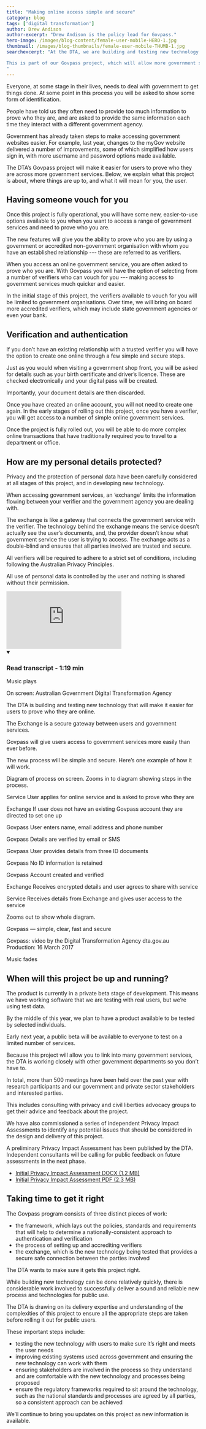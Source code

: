 ```yaml
---
title: "Making online access simple and secure"
category: blog
tags: ['digital transformation']
author: Drew Andison
author-excerpt: "Drew Andison is the policy lead for Govpass."
hero-image: /images/blog-content/female-user-mobile-HERO-1.jpg
thumbnail: /images/blog-thumbnails/female-user-mobile-THUMB-1.jpg
searchexcerpt: "At the DTA, we are building and testing new technology that will make it easier for everyone to prove who they are when using government services online. 

This is part of our Govpass project, which will allow more government services to be made available online and accessed in a safe and secure way.
"
---
```


Everyone, at some stage in their lives, needs to deal with government to get things done. At some point in this process you will be asked to show some form of identification. 

People have told us they often need to provide too much information to prove who they are, and are asked to provide the same information each time they interact with a different government agency. 

Government has already taken steps to make accessing government websites easier. For example, last year, changes to the myGov website delivered a number of improvements, some of which simplified how users sign in, with more username and password options made available.

The DTA’s Govpass project will make it easier for users to prove who they are across more government services. 
Below, we explain what this project is about, where things are up to, and what it will mean for you, the user.

## Having someone vouch for you

Once this project is fully operational, you will have some new, easier-to-use options available to you when you want to access a range of government services and need to prove who you are. 

The new features will give you the ability to prove who you are by using a government or accredited non-government organisation with whom you have an established relationship --- these are referred to as verifiers. 

When you access an online government service, you are often asked to prove who you are. With Govpass you will have the option of selecting from a number of verifiers who can vouch for you --- making access to government services much quicker and easier. 

In the initial stage of this project, the verifiers available to vouch for you will be limited to government organisations.
Over time, we will bring on board more accredited verifiers, which may include state government agencies or even your bank.

## Verification and authentication

If you don’t have an existing relationship with a trusted verifier you will have the option to create one online through a few simple and secure steps.

Just as you would when visiting a government shop front, you will be asked for details such as your birth certificate and driver’s licence. These are checked electronically and your digital pass will be created.

Importantly, your document details are then discarded.

Once you have created an online account, you will not need to create one again. In the early stages of rolling out this project, once you have a verifier, you will get access to a number of simple online government services. 

Once the project is fully rolled out, you will be able to do more complex online transactions that have traditionally required you to travel to a department or office. 

## How are my personal details protected?

Privacy and the protection of personal data have been carefully considered at all stages of this project, and in developing new technology.  

When accessing government services, an ‘exchange’ limits the information flowing between your verifier and the government agency you are dealing with.  

The exchange is like a gateway that connects the government service with the verifier. The technology behind the exchange means the service doesn’t actually see the user’s documents, and, the provider doesn’t know what government service the user is trying to access. The exchange acts as a double-blind and ensures that all parties involved are trusted and secure.

All verifiers will be required to adhere to a strict set of conditions, including following the Australian Privacy Principles.  

All use of personal data is controlled by the user and nothing is shared without their permission.

<div class="embed-container">
  <iframe src="https://www.youtube-nocookie.com/embed/bspux5CZcyc?rel=0" frameborder="0" allowfullscreen></iframe>
</div>
<details open data-label="content-accordion-1-example" aria-expanded="false">
  <summary><h3>Read transcript - 1:19 min</h3></summary>
  <div class="accordion-panel" markdown="1">
    
Music plays

On screen:
Australian Government
Digital Transformation Agency 

The DTA is building and testing new technology that will make it easier for users to prove who they are online. 

The Exchange is a secure gateway between users and government services. 

Govpass will give users access to government services more easily than ever before. 

The new process will be simple and secure. Here’s one example of how it will work. 

Diagram of process on screen. Zooms in to diagram showing steps in the process.

Service
User applies for online service and is asked to prove who they are
	
Exchange
If user does not have an existing Govpass account they are directed to set one up

Govpass
User enters name, email address and phone number

Govpass 
Details are verified by email or SMS

Govpass
User provides details from three ID documents

Govpass
No ID information is retained

Govpass 
Account created and verified

Exchange
Receives encrypted details and user agrees to share with service

Service 
Receives details from Exchange and gives user access to the service

Zooms out to show whole diagram.

Govpass — simple, clear, fast and secure

Govpass: video by the Digital Transformation Agency 
dta.gov.au
Production: 16 March 2017

Music fades
       
</div>
</details>
  
    
## When will this project be up and running?

The product is currently in a private beta stage of development. This means we have working software that we are testing with real users, but we’re using test data. 

By the middle of this year, we plan to have a product available to be tested by selected individuals.

Early next year, a public beta will be available to everyone to test on a limited number of services.

Because this project will allow you to link into many government services, the DTA is working closely with other government departments so you don’t have to.

In total, more than 500 meetings have been held over the past year with research participants and our government and private sector stakeholders and interested parties.

This includes consulting with privacy and civil liberties advocacy groups to get their advice and feedback about the project. 

We have also commissioned a series of independent Privacy Impact Assessments to identify any potential issues that should be considered in the design and delivery of this project.

A preliminary Privacy Impact Assessment has been published by the DTA. Independent consultants will be calling for public feedback on future assessments in the next phase. 

- [Initial Privacy Impact Assessment DOCX (1.2 MB)](/files/DTA_TDIF_Alpha_Initial_PIA.docx)
- [Initial Privacy Impact Assessment PDF (2.3 MB)](/files/DTA_TDIF_Alpha_Initial_PIA.pdf)

## Taking time to get it right

The Govpass program consists of three distinct pieces of work:

- the framework, which lays out the policies, standards and requirements that will help to determine a nationally-consistent approach to authentication and verification
- the process of setting up and accrediting verifiers
- the exchange, which is the new technology being tested that provides a secure safe connection between the parties involved

The DTA wants to make sure it gets this project right. 

While building new technology can be done relatively quickly, there is considerable work involved to successfully deliver a sound and reliable new process and technologies for public use.

The DTA is drawing on its delivery expertise and understanding of the complexities of this project to ensure all the appropriate steps are taken before rolling it out for public users.

These important steps include:

- testing the new technology with users to make sure it’s right and meets the user needs
- improving existing systems used across government and ensuring the new technology can work with them
- ensuring stakeholders are involved in the process so they understand and are comfortable with the new technology and processes being proposed
- ensure the regulatory frameworks required to sit around the technology, such as the national standards and processes are agreed by all parties, so a consistent approach can be achieved

We’ll continue to bring you updates on this project as new information is available.
